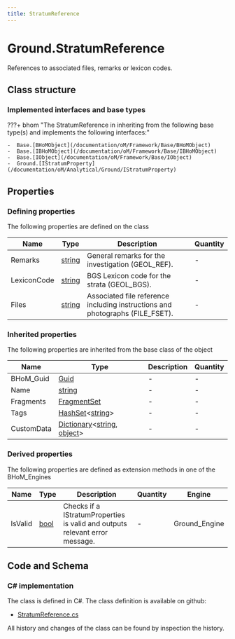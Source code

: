```yaml
---
title: StratumReference
---
```


# Ground.StratumReference

References to associated files, remarks or lexicon codes.

## Class structure

### Implemented interfaces and base types

???+ bhom "The StratumReference in inheriting from the following base type(s) and implements the following interfaces:"

    -  Base.[BHoMObject](/documentation/oM/Framework/Base/BHoMObject)
    -  Base.[IBHoMObject](/documentation/oM/Framework/Base/IBHoMObject)
    -  Base.[IObject](/documentation/oM/Framework/Base/IObject)
    -  Ground.[IStratumProperty](/documentation/oM/Analytical/Ground/IStratumProperty)


## Properties



### Defining properties

The following properties are defined on the class

| Name             | Type             | Description      | Quantity         |
|------------------|------------------|------------------|------------------|
| Remarks | [string](https://learn.microsoft.com/en-us/dotnet/api/System.String?view=netstandard-2.0) | General remarks for the investigation (GEOL_REF). | - |
| LexiconCode | [string](https://learn.microsoft.com/en-us/dotnet/api/System.String?view=netstandard-2.0) | BGS Lexicon code for the strata (GEOL_BGS). | - |
| Files | [string](https://learn.microsoft.com/en-us/dotnet/api/System.String?view=netstandard-2.0) | Associated file reference including instructions and photographs (FILE_FSET). | - |


### Inherited properties
The following properties are inherited from the base class of the object

| Name             | Type             | Description      | Quantity         |
|------------------|------------------|------------------|------------------|
| BHoM_Guid | [Guid](https://learn.microsoft.com/en-us/dotnet/api/System.Guid?view=netstandard-2.0) | - | - |
| Name | [string](https://learn.microsoft.com/en-us/dotnet/api/System.String?view=netstandard-2.0) | - | - |
| Fragments | [FragmentSet](/documentation/oM/Framework/Base/FragmentSet) | - | - |
| Tags | [HashSet](https://learn.microsoft.com/en-us/dotnet/api/System.Collections.Generic.HashSet-1?view=netstandard-2.0)&lt;[string](https://learn.microsoft.com/en-us/dotnet/api/System.String?view=netstandard-2.0)&gt; | - | - |
| CustomData | [Dictionary](https://learn.microsoft.com/en-us/dotnet/api/System.Collections.Generic.Dictionary-2?view=netstandard-2.0)&lt;[string](https://learn.microsoft.com/en-us/dotnet/api/System.String?view=netstandard-2.0), [object](https://learn.microsoft.com/en-us/dotnet/api/System.Object?view=netstandard-2.0)&gt; | - | - |


### Derived properties

The following properties are defined as extension methods in one of the BHoM_Engines

| Name             | Type             | Description      | Quantity         | Engine           |
|------------------|------------------|------------------|------------------|------------------|
| IsValid | [bool](https://learn.microsoft.com/en-us/dotnet/api/System.Boolean?view=netstandard-2.0) | Checks if a IStratumProperties is valid and outputs relevant error message. | - | Ground_Engine |


## Code and Schema

### C# implementation

The class is defined in C#. The class definition is available on github:

- [StratumReference.cs](https://github.com/BHoM/BHoM/blob/develop/Ground_oM/StratumProperties/StratumReference.cs)

All history and changes of the class can be found by inspection the history.
